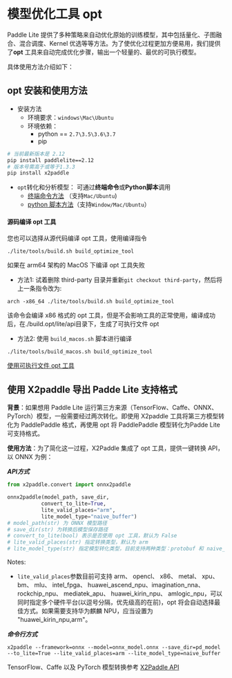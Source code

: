 
# 模型优化工具 opt

Paddle Lite 提供了多种策略来自动优化原始的训练模型，其中包括量化、子图融合、混合调度、Kernel 优选等等方法。为了使优化过程更加方便易用，我们提供了**opt** 工具来自动完成优化步骤，输出一个轻量的、最优的可执行模型。

具体使用方法介绍如下：

## opt 安装和使用方法
- 安装方法
  - 环境要求：`windows\Mac\Ubuntu`
  - 环境依赖： 
    - python == `2.7\3.5\3.6\3.7`
    - pip
```bash
# 当前最新版本是 2.12
pip install paddlelite==2.12
# 版本号需高于或等于1.3.3
pip install x2paddle
```
- `opt`转化和分析模型： 可通过**终端命令**或**Python脚本**调用
    - [终端命令方法](./opt/opt_python) （支持`Mac/Ubuntu`)
    - [python 脚本方法](../api_reference/python_api/opt)（支持`Window/Mac/Ubuntu`）


#### 源码编译 opt 工具
您也可以选择从源代码编译 opt 工具，使用编译指令
```shell
./lite/tools/build.sh build_optimize_tool
```

如果在 arm64 架构的 MacOS 下编译 opt 工具失败

- 方法1: 试着删除 third-party 目录并重新`git checkout third-party`，然后将上一条指令改为:

```shell
arch -x86_64 ./lite/tools/build.sh build_optimize_tool
```
  该命令会编译 x86 格式的 opt 工具，但是不会影响工具的正常使用，编译成功后，在./build.opt/lite/api目录下，生成了可执行文件 opt
- 方法2: 使用 `build_macos.sh` 脚本进行编译

```shell
./lite/tools/build_macos.sh build_optimize_tool
```

[使用可执行文件 opt 工具](./opt/opt_bin)

## 使用 X2paddle 导出 Padde Lite 支持格式

**背景**：如果想用 Paddle Lite 运行第三方来源（TensorFlow、Caffe、ONNX、PyTorch）模型，一般需要经过两次转化。即使用 X2paddle 工具将第三方模型转化为 PaddlePaddle 格式，再使用 opt 将 PaddlePaddle 模型转化为Padde Lite 可支持格式。

**使用方法**：为了简化这一过程，X2Paddle 集成了 opt 工具，提供一键转换 API，以 ONNX 为例：

***API方式***
 ```python
from x2paddle.convert import onnx2paddle

onnx2paddle(model_path, save_dir,
            convert_to_lite=True,
            lite_valid_places="arm",
            lite_model_type="naive_buffer")
# model_path(str) 为 ONNX 模型路径
# save_dir(str) 为转换后模型保存路径
# convert_to_lite(bool) 表示是否使用 opt 工具，默认为 False
# lite_valid_places(str) 指定转换类型，默认为 arm
# lite_model_type(str) 指定模型转化类型，目前支持两种类型：protobuf 和 naive_buffer，默认为 naive_buffer
```

Notes:
- ```lite_valid_places```参数目前可支持 arm、 opencl、 x86、 metal、 xpu、 bm、 mlu、 intel_fpga、 huawei_ascend_npu、imagination_nna、 rockchip_npu、 mediatek_apu、 huawei_kirin_npu、 amlogic_npu，可以同时指定多个硬件平台(以逗号分隔，优先级高的在前)，opt 将会自动选择最佳方式。如果需要支持华为麒麟 NPU，应当设置为 "huawei_kirin_npu,arm"。

***命令行方式***
```shell
x2paddle --framework=onnx --model=onnx_model.onnx --save_dir=pd_model --to_lite=True --lite_valid_places=arm --lite_model_type=naive_buffer
```

TensorFlow、Caffe 以及 PyTorch 模型转换参考 [X2Paddle API](https://github.com/PaddlePaddle/X2Paddle/tree/develop/docs/inference_model_convertor/convert2lite_api.md)
